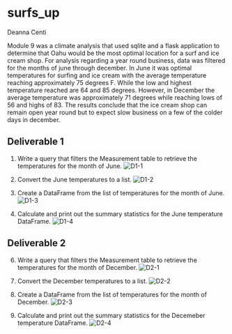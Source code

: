 # surfs_up
Deanna Centi

Module 9 was a climate analysis that used sqlite and a flask application to determine that Oahu would be the most optimal location for a surf and ice cream shop. For analysis regarding a year round business, data was filtered for the months of june through december. In June it was optimal temperatures for surfing and ice cream with the average temperature reaching approximately 75 degrees F. While the low and highest temperature reached are 64 and 85 degrees. However, in December the average temperature was approximately 71 degrees while reaching lows of 56 and highs of 83. The results conclude that the ice cream shop can remain open year round but to expect slow business on a few of the colder days in december.

## Deliverable 1
1. Write a query that filters the Measurement table to retrieve the temperatures for the month of June. 
![D1-1](https://user-images.githubusercontent.com/69988487/214156059-ca8695fe-f3ca-447f-91e0-84c7c94a285a.png)

2. Convert the June temperatures to a list.
![D1-2](https://user-images.githubusercontent.com/69988487/214156068-c7a72d86-4273-461c-878c-a0713232475d.png)

3. Create a DataFrame from the list of temperatures for the month of June. 
![D1-3](https://user-images.githubusercontent.com/69988487/214156076-9708b689-4ee6-437a-b26d-f834b4cfa2ae.png)

4. Calculate and print out the summary statistics for the June temperature DataFrame.
![D1-4](https://user-images.githubusercontent.com/69988487/214156090-e2f9a3f4-ad27-41d7-a62f-fa10b76c54fa.png)


## Deliverable 2
6. Write a query that filters the Measurement table to retrieve the temperatures for the month of December.
![D2-1](https://user-images.githubusercontent.com/69988487/214156102-9aee1ddb-9924-46c6-ab7b-96104a2e7e50.png)

7. Convert the December temperatures to a list.
![D2-2](https://user-images.githubusercontent.com/69988487/214156118-1f90292d-9f03-42e0-b031-155b0461ddff.png)

8. Create a DataFrame from the list of temperatures for the month of December. 
![D2-3](https://user-images.githubusercontent.com/69988487/214156125-63a5aa43-704c-47cd-8fc5-a3b9a446f435.png)

9. Calculate and print out the summary statistics for the Decemeber temperature DataFrame.
![D2-4](https://user-images.githubusercontent.com/69988487/214156137-f5c82e6e-6500-44bf-b77a-afc3501187d2.png)
